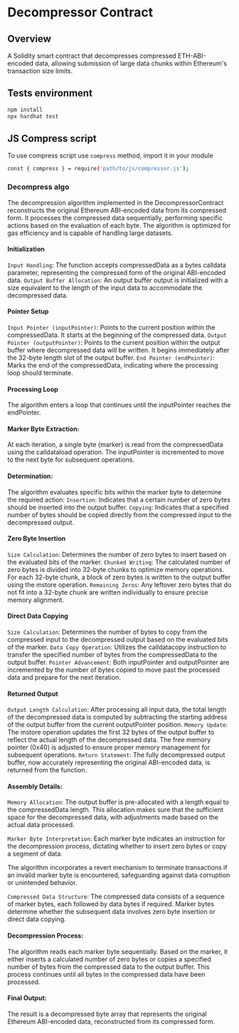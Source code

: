 # Decompressor Contract

## Overview
A Solidity smart contract that decompresses compressed ETH-ABI-encoded data, allowing submission of large data chunks within Ethereum's transaction size limits.

## Tests environment

```bash
npm install
npx hardhat test
```
## JS Compress script

To use compress script use `compress` method, import it in your module

```bash
const { compress } = require('path/to/js/compressor.js');
```

### Decompress algo
The decompression algorithm implemented in the DecompressorContract reconstructs the original Ethereum ABI-encoded data from its compressed form. It processes the compressed data sequentially, performing specific actions based on the evaluation of each byte. The algorithm is optimized for gas efficiency and is capable of handling large datasets.


 #### Initialization

`Input Handling`: The function accepts compressedData as a bytes calldata parameter, representing the compressed form of the original ABI-encoded data.
`Output Buffer Allocation`: An output buffer output is initialized with a size equivalent to the length of the input data to accommodate the decompressed data.

 #### Pointer Setup

`Input Pointer (inputPointer)`: Points to the current position within the compressedData. It starts at the beginning of the compressed data.
`Output Pointer (outputPointer)`: Points to the current position within the output buffer where decompressed data will be written. It begins immediately after the 32-byte length slot of the output buffer.
`End Pointer (endPointer)`: Marks the end of the compressedData, indicating where the processing loop should terminate.

 #### Processing Loop

The algorithm enters a loop that continues until the inputPointer reaches the endPointer.

 #### Marker Byte Extraction:

At each iteration, a single byte (marker) is read from the compressedData using the calldataload operation.
The inputPointer is incremented to move to the next byte for subsequent operations.
 #### Determination:

The algorithm evaluates specific bits within the marker byte to determine the required action:
`Insertion`: Indicates that a certain number of zero bytes should be inserted into the output buffer.
`Copying`: Indicates that a specified number of bytes should be copied directly from the compressed input to the decompressed output.

 #### Zero Byte Insertion

`Size Calculation`: Determines the number of zero bytes to insert based on the evaluated bits of the marker.
`Chunked Writing`: The calculated number of zero bytes is divided into 32-byte chunks to optimize memory operations.
For each 32-byte chunk, a block of zero bytes is written to the output buffer using the mstore operation.
`Remaining Zeros`:
Any leftover zero bytes that do not fit into a 32-byte chunk are written individually to ensure precise memory alignment.

 #### Direct Data Copying

`Size Calculation`: Determines the number of bytes to copy from the compressed input to the decompressed output based on the evaluated bits of the marker.
`Data Copy Operation`: Utilizes the calldatacopy instruction to transfer the specified number of bytes from the compressedData to the output buffer.
`Pointer Advancement`: Both inputPointer and outputPointer are incremented by the number of bytes copied to move past the processed data and prepare for the next iteration.

 #### Returned Output

`Output Length Calculation`: After processing all input data, the total length of the decompressed data is computed by subtracting the starting address of the output buffer from the current outputPointer position.
`Memory Update`: The mstore operation updates the first 32 bytes of the output buffer to reflect the actual length of the decompressed data.
The free memory pointer (0x40) is adjusted to ensure proper memory management for subsequent operations.
`Return Statement`: The fully decompressed output buffer, now accurately representing the original ABI-encoded data, is returned from the function.

#### Assembly Details:

`Memory Allocation`: The output buffer is pre-allocated with a length equal to the compressedData length. This allocation makes sure that the sufficient space for the decompressed data, with adjustments made based on the actual data processed.

`Marker Byte Interpretation`: Each marker byte indicates an instruction for the decompression process, dictating whether to insert zero bytes or copy a segment of data.
 
The algorithm incorporates a revert mechanism to terminate transactions if an invalid marker byte is encountered, safeguarding against data corruption or unintended behavior.

`Compressed Data Structure`: The compressed data consists of a sequence of marker bytes, each followed by data bytes if required. Marker bytes determine whether the subsequent data involves zero byte insertion or direct data copying.

 #### Decompression Process:

The algorithm reads each marker byte sequentially.
Based on the marker, it either inserts a calculated number of zero bytes or copies a specified number of bytes from the compressed data to the output buffer.
This process continues until all bytes in the compressed data have been processed.

#### Final Output:
The result is a decompressed byte array that represents the original Ethereum ABI-encoded data, reconstructed from its compressed form.
